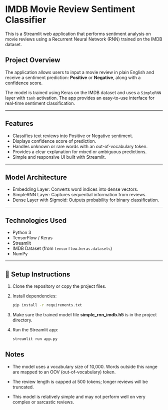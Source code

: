 # IMDB Movie Review Sentiment Classifier

This is a Streamlit web application that performs sentiment analysis on movie reviews using a Recurrent Neural Network (RNN) trained on the IMDB dataset.

## Project Overview

The application allows users to input a movie review in plain English and receive a sentiment prediction: **Positive** or **Negative**, along with a confidence score.

The model is trained using Keras on the IMDB dataset and uses a `SimpleRNN` layer with `tanh` activation. The app provides an easy-to-use interface for real-time sentiment classification.

---

## Features

- Classifies text reviews into Positive or Negative sentiment.
- Displays confidence score of prediction.
- Handles unknown or rare words with an out-of-vocabulary token.
- Provides a clear explanation for mixed or ambiguous predictions.
- Simple and responsive UI built with Streamlit.

---

## Model Architecture

- Embedding Layer: Converts word indices into dense vectors.
- SimpleRNN Layer: Captures sequential information from reviews.
- Dense Layer with Sigmoid: Outputs probability for binary classification.

---

## Technologies Used

- Python 3
- TensorFlow / Keras
- Streamlit
- IMDB Dataset (from `tensorflow.keras.datasets`)
- NumPy

---

## 🔧 Setup Instructions

1. Clone the repository or copy the project files.

2. Install dependencies:

   ```bash
   pip install -r requirements.txt
   ```

3. Make sure the trained model file **simple_rnn_imdb.h5** is in the project directory.

4. Run the Streamlit app:
   ```bash
   streamlit run app.py
   ```

## Notes

- The model uses a vocabulary size of 10,000. Words outside this range are mapped to an OOV (out-of-vocabulary) token.

- The review length is capped at 500 tokens; longer reviews will be truncated.

- This model is relatively simple and may not perform well on very complex or sarcastic reviews.
